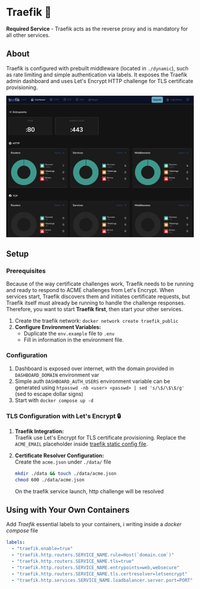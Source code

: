 # Traefik 🛫

**Required Service** - Traefik acts as the reverse proxy and is mandatory for all other services.

## About

Traefik is configured with prebuilt middleware (located in `./dynamic`), such as rate limiting and simple authentication via labels. It exposes the Traefik admin dashboard and uses Let's Encrypt HTTP challenge for TLS certificate provisioning.

![dashboard](../dashboard.png)

## Setup

### Prerequisites

Because of the way certificate challenges work, Traefik needs to be running and ready to respond to ACME challenges from Let's Encrypt. When services start, Traefik discovers them and initiates certificate requests, but Traefik itself must already be running to handle the challenge responses. Therefore, you want to start **Traefik first**, then start your other services.

1. Create the traefik network: `docker network create traefik_public`
2. **Configure Environment Variables:**  
   - Duplicate the `env.example` file to `.env`
   - Fill in information in the environment file.

### Configuration

1. Dashboard is exposed over internet, with the domain provided in `DASHBOARD_DOMAIN` environment var
2. Simple auth `DASHBOARD_AUTH_USERS` environment variable can be generated using `htpasswd -nb <user> <passwd> | sed 's/\$/\$\$/g'` (sed to escape dollar signs)
3. Start with `docker compose up -d`

### TLS Configuration with Let's Encrypt 🔒

1. **Traefik Integration:**  
   Traefik use Let's Encrypt for TLS certificate provisioning.
   Replace the `ACME_EMAIL` placeholder inside [traefik static config file](./traefik.yaml).

2. **Certificate Resolver Configuration:**  
    Create the `acme.json` under `./data/` file

    ```sh
    mkdir ./data && touch ./data/acme.json
    chmod 600 ./data/acme.json
    ```

    On the traefik service launch, http challenge will be resolved

## Using with Your Own Containers

Add _Traefik_ essential labels to your containers, i writing inside a _docker compose_ file

```yaml
labels:
  - "traefik.enable=true"
  - "traefik.http.routers.SERVICE_NAME.rule=Host(`domain.com`)"
  - "traefik.http.routers.SERVICE_NAME.tls=true"
  - "traefik.http.routers.SERVICE_NAME.entrypoints=web,websecure"
  - "traefik.http.routers.SERVICE_NAME.tls.certresolver=letsencrypt"
  - "traefik.http.services.SERVICE_NAME.loadbalancer.server.port=PORT"
```
